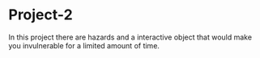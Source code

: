 # Project-2
In this project there are hazards and a interactive object that would make you invulnerable for a limited amount of time.
